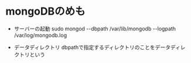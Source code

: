 # mongoDBのめも

- サーバーの起動
sudo mongod --dbpath /var/lib/mongodb --logpath /var/log/mongodb.log


- データディレクトリ
  dbpathで指定するディレクトリのことをデータディレクトリという

